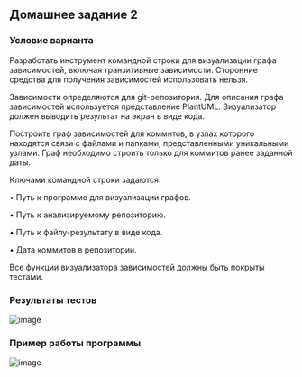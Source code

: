 ## Домашнее задание 2
### Условие варианта

Разработать инструмент командной строки для визуализации графа 
зависимостей, включая транзитивные зависимости. Сторонние средства для 
получения зависимостей использовать нельзя.

Зависимости определяются для git-репозитория. Для описания графа 
зависимостей используется представление PlantUML. Визуализатор должен 
выводить результат на экран в виде кода. 

Построить граф зависимостей для коммитов, в узлах которого находятся 
связи с файлами и папками, представленными уникальными узлами. Граф 
необходимо строить только для коммитов ранее заданной даты. 

Ключами командной строки задаются: 

  • Путь к программе для визуализации графов. 

  • Путь к анализируемому репозиторию. 

  • Путь к файлу-результату в виде кода. 

  • Дата коммитов в репозитории. 

Все функции визуализатора зависимостей должны быть покрыты тестами. 

### Результаты тестов

![image](https://github.com/user-attachments/assets/859a0009-a924-4a5a-8dac-2f7c06c62bf7)

### Пример работы программы

![image](https://github.com/user-attachments/assets/7bebedf0-018c-45b5-bdc6-5e290ca2f63a)
